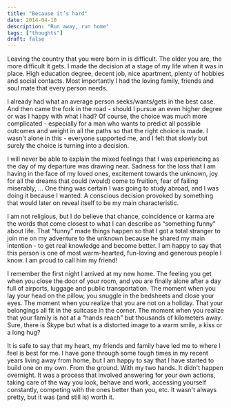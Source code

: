 ```yaml
---
title: "Because it’s hard"
date: 2014-04-10
description: "Run away, run home"
tags: ["thoughts"]
draft: false
---
```


Leaving the country that you were born in is difficult. The older you are, the more difficult it gets. 
I made the decision at a stage of my life when it was in place. 
High education degree, decent job, nice apartment, plenty of hobbies and social contacts. 
Most importantly I had the loving family, friends and soul mate that every person needs.

I already had what an average person seeks/wants/gets in the best case. 
And then came the fork in the road - should I pursue an even higher degree or was I happy with what I had? 
Of course, the choice was much more complicated - especially for a man who wants to predict all possible outcomes 
and weight in all the paths so that the right choice is made. 
I wasn't alone in this - everyone supported me, and I felt that slowly but surely the choice is turning into a decision.

I will never be able to explain the mixed feelings that I was experiencing as the day of my departure was drawing near. 
Sadness for the loss that I am having in the face of my loved ones, excitement towards the unknown, 
joy for all the dreams that could (would) come to fruition, fear of failing miserably, ... 
One thing was certain I was going to study abroad, and I was doing it because I wanted. 
A conscious decision provoked by something that would later on reveal itself to be my main characteristic.

I am not religious, but I do believe that chance, coincidence or karma are the words that come closest to what 
I can describe as “something funny” about life. 
That “funny” made things happen so that I got a total stranger to join me on my adventure to the unknown 
because he shared my main intention - to get real knowledge and become better. 
I am happy to say that this person is one of most warm-hearted, fun-loving and generous people I know. 
I am proud to call him my friend!

I remember the first night I arrived at my new home. The feeling you get when you close the door of your room, 
and you are finally alone after a day full of airports, luggage and public transportation. 
The moment when you lay your head on the pillow, you snuggle in the bedsheets and close your eyes. 
The moment when you realize that you are not on a holiday. That your belongings all fit in the suitcase in the corner. 
The moment when you realize that your family is not at a “hands reach” but thousands of kilometers away. 
Sure, there is Skype but what is a distorted image to a warm smile, a kiss or a long hug?

It is safe to say that my heart, my friends and family have led me to where I feel is best for me. 
I have gone through some tough times in my recent years living away from home, 
but I am happy to say that I have started to build one on my own. From the ground. With my two hands. 
It didn't happen overnight. 
It was a process that involved answering for your own actions, taking care of the way you look, behave and work, 
accessing yourself constantly, competing with the ones better than you, etc. 
It wasn't always pretty, but it was (and still is) worth it.

